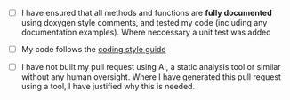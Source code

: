 - [ ] I have ensured that all methods and functions are **fully documented** using doxygen style comments, and tested my code (including any documentation examples). Where neccessary a unit test was added
- [ ] My code follows the [coding style guide](https://dpp.dev/coding-standards.html)
- [ ] I have not built my pull request using AI, a static analysis tool or similar without any human oversight. Where I have generated this pull request using a tool, I have justified why this is needed.

